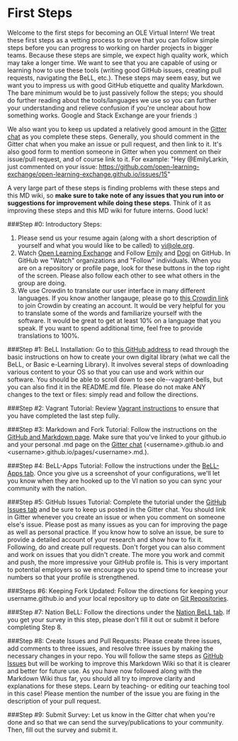 # First Steps

Welcome to the first steps for becoming an OLE Virtual Intern! We treat these first steps as a vetting process to prove that you can follow simple steps before you can progress to working on harder projects in bigger teams. Because these steps are simple, we expect high quality work, which may take a longer time. We want to see that you are capable of using or learning how to use these tools (writing good GitHub issues, creating pull requests, navigating the BeLL, etc.). These steps may seem easy, but we want you to impress us with good GitHub etiquette and quality Markdown. The bare minimum would be to just passively follow the steps; you should do further reading about the tools/languages we use so you can further your understanding and relieve confusion if you're unclear about how something works. Google and Stack Exchange are your friends :) 

We also want you to keep us updated a relatively good amount in the [Gitter chat](https://gitter.im/open-learning-exchange/chat) as you complete these steps. Generally, you should comment in the Gitter chat when you make an issue or pull request, and then link to it. It's also good form to mention someone in Gitter when you comment on their issue/pull request, and of course link to it. For example: "Hey @EmilyLarkin, just commented on your issue: https://github.com/open-learning-exchange/open-learning-exchange.github.io/issues/15"

A very large part of these steps is finding problems with these steps and this MD wiki, so **make sure to take note of any issues that you run into or suggestions for improvement while doing these steps**. Think of it as improving these steps and this MD wiki for future interns. Good luck!

###Step #0: Introductory Steps:
1. Please send us your resume again (along with a short description of yourself and what you would like to be called) to vi@ole.org. 
2. Watch [Open Learning Exchange](https://github.com/open-learning-exchange/open-learning-exchange.github.io) and Follow [Emily](https://github.com/EmilyLarkin) and [Dogi](https://github.com/dogi) on GitHub. In GitHub we "Watch" organizations and "Follow" individuals. When you are on a repository or profile page, look for these buttons in the top right of the screen. Please also follow each other to see what others in the group are doing.
3. We use Crowdin to translate our user interface in many different languages. If you know another langauge, please go to [this Crowdin link](https://crowdin.com/project/open-learning-exchange/invite) to join Crowdin by creating an account. It would be very helpful for you to translate some of the words and familiarize yourself with the software. It would be great to get at least 10% on a language that you speak. If you want to spend additional time, feel free to provide translations to 100%.

###Step #1: BeLL Installation:
Go to [this GitHub address](https://github.com/dogi/ole--vagrant-bells) to read through the basic instructions on how to create your own digital library (what we call the BeLL, or Basic e-Learning Library). It involves several steps of downloading various content to your OS so that you can use and work within our software. You should be able to scroll down to see ole--vagrant-bells, but you can also find it in the README.md file. Please do not make ANY changes to the text or files: simply read and follow the directions.

###Step #2: Vagrant Tutorial:
Review [Vagrant instructions](vagrant.md) to ensure that you have completed the last step fully. 

###Step #3: Markdown and Fork Tutorial:
Follow the instructions on the [GitHub and Markdown page](githubandmarkdown.md). Make sure that you've linked to your github.io and your personal .md page on the [Gitter chat](https://gitter.im/open-learning-exchange/chat) (&lt;username&gt;.github.io and &lt;username&gt;.github.io/pages/&lt;username&gt;.md.).

###Step #4: BeLL-Apps Tutorial:
Follow the instructions under the [BeLL-Apps tab](bellapps.md). Once you give us a screenshot of your configurations, we'll let you know when they are hooked up to the VI nation so you can sync your community with the nation.

###Step #5: GitHub Issues Tutorial:
Complete the tutorial under the [GitHub Issues tab](githubissues.md) and be sure to keep us posted in the Gitter chat. You should link in Gitter whenever you create an issue or when you comment on someone else's issue. Please post as many issues as you can for improving the page as well as personal practice. If you know how to solve an issue, be sure to provide a detailed account of your research and show how to fix it. Following, do and create pull requests. Don't forget you can also comment and work on issues that you didn't create. The more you work and commit and push, the more impressive your GitHub profile is. This is very important to potential employers so we encourage you to spend time to increase your numbers so that your profile is strengthened.

###Steps #6: Keeping Fork Updated:
Follow the directions for keeping your username.github.io and your local repository up to date on [Git Repositories](gitandrepositories.md).

###Step #7: Nation BeLL:
Follow the directions under the [Nation BeLL tab](nation.md). If you get your survey in this step, please don't fill it out or submit it before completing Step 8.

###Step #8: Create Issues and Pull Requests:
Please create three issues, add comments to three issues, and resolve three issues by making the necessary changes in your repo. You will follow the same steps as [GitHub Issues](githubissues.md) but will be working to improve this Markdown Wiki so that it is clearer and better for future use. As you have now followed along with the Markdown Wiki thus far, you should all try to improve clarity and explanations for these steps. Learn by teaching- or editing our teaching tool in this case! Please mention the number of the issue you are fixing in the description of your pull request.

###Step #9: Submit Survey:
Let us know in the Gitter chat when you're done and so that we can send the survey/publications to your community. Then, fill out the survey and submit it. 
